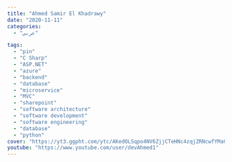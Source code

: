 ```yaml
---
title: "Ahmed Samir El Khadrawy"
date: "2020-11-11"
categories:
  - "عربي"

tags:
  - "pin"
  - "C Sharp"
  - "ASP.NET"
  - "azure"
  - "backend"
  - "database"
  - "microservice"
  - "MVC"
  - "sharepoint"
  - "software architecture"
  - "software development"
  - "software engineering"
  - "database"
  - "python"
cover: "https://yt3.ggpht.com/ytc/AKedOLSqpo4NV6ZjjCTeHNc4zqjZRNcwfYMa0OJjobvXCw=s88-c-k-c0x00ffffff-no-rj"
youtube: "https://www.youtube.com/user/devAhmed1"
---
```



